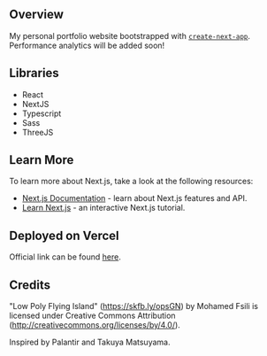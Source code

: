 ## Overview

My personal portfolio website bootstrapped with [`create-next-app`](https://github.com/vercel/next.js/tree/canary/packages/create-next-app). Performance analytics will be added soon! 

## Libraries
- React
- NextJS
- Typescript
- Sass
- ThreeJS

## Learn More

To learn more about Next.js, take a look at the following resources:

- [Next.js Documentation](https://nextjs.org/docs) - learn about Next.js features and API.
- [Learn Next.js](https://nextjs.org/learn) - an interactive Next.js tutorial.

## Deployed on Vercel

Official link can be found [here](https://marcusoyang.vercel.app/).
## Credits
"Low Poly Flying Island" (https://skfb.ly/opsGN) by Mohamed Fsili is licensed under Creative Commons Attribution (http://creativecommons.org/licenses/by/4.0/).

Inspired by Palantir and Takuya Matsuyama.
